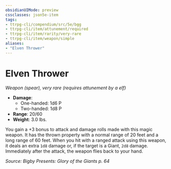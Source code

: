 ```yaml
---
obsidianUIMode: preview
cssclasses: json5e-item
tags:
- ttrpg-cli/compendium/src/5e/bgg
- ttrpg-cli/item/attunement/required
- ttrpg-cli/item/rarity/very-rare
- ttrpg-cli/item/weapon/simple
aliases: 
- "Elven Thrower"
---
```

# Elven Thrower
*Weapon (spear), very rare (requires attunement by a elf)*  

- **Damage**:
  - One-handed: 1d6 P
  - Two-handed: 1d8 P
- **Range**: 20/60
- **Weight**: 3.0 lbs.

You gain a +3 bonus to attack and damage rolls made with this magic weapon. It has the thrown property with a normal range of 20 feet and a long range of 60 feet. When you hit with a ranged attack using this weapon, it deals an extra `1d8` damage or, if the target is a Giant, `2d8` damage. Immediately after the attack, the weapon flies back to your hand.

*Source: Bigby Presents: Glory of the Giants p. 64*
